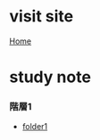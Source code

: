 # visit site
[Home](https://syamoji-ruler.github.io/study-study-study/)
# study note
### 階層1
- [folder1](/folder1/STUDYNOTE.md)

